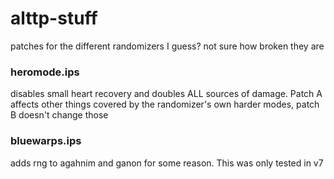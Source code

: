 # alttp-stuff

patches for the different randomizers I guess?
not sure how broken they are

### heromode.ips
disables small heart recovery and doubles ALL sources of damage. Patch A affects other things covered by the randomizer's own harder modes, patch B doesn't change those

### bluewarps.ips
adds rng to agahnim and ganon for some reason. This was only tested in v7
